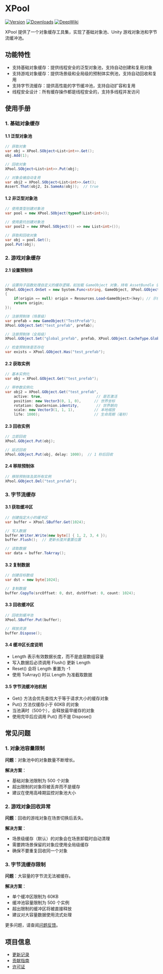 # XPool

[![Version](https://img.shields.io/npm/v/org.eframework.u3d.util)](https://www.npmjs.com/package/org.eframework.u3d.util)
[![Downloads](https://img.shields.io/npm/dm/org.eframework.u3d.util)](https://www.npmjs.com/package/org.eframework.u3d.util)
[![DeepWiki](https://img.shields.io/badge/DeepWiki-Explore-blue)](https://deepwiki.com/eframework-org/U3D.UTIL)

XPool 提供了一个对象缓存工具集，实现了基础对象池、Unity 游戏对象池和字节流缓冲池。

## 功能特性

- 支持基础对象缓存：提供线程安全的泛型对象池，支持自动创建和复用对象
- 支持游戏对象缓存：提供场景级和全局级的预制体实例池，支持自动回收和复用
- 支持字节流缓存：提供高性能的字节缓冲池，支持自动扩容和复用
- 线程安全设计：所有缓存操作都是线程安全的，支持多线程并发访问

## 使用手册

### 1. 基础对象缓存

#### 1.1 泛型对象池
```csharp
// 获取对象
var obj = XPool.SObject<List<int>>.Get();
obj.Add(1);

// 回收对象
XPool.SObject<List<int>>.Put(obj);

// 对象会被自动复用
var obj2 = XPool.SObject<List<int>>.Get();
Assert.That(obj2, Is.SameAs(obj));  // true
```

#### 1.2 非泛型对象池
```csharp
// 使用类型创建对象池
var pool = new XPool.SObject(typeof(List<int>));

// 使用委托创建对象池
var pool2 = new XPool.SObject(() => new List<int>());

// 获取和回收对象
var obj = pool.Get();
pool.Put(obj);
```

### 2. 游戏对象缓存

#### 2.1 设置预制体
```csharp

// 设置钩子函数处理自定义的缓存逻辑，如加载 GameObject 对象，持有 AssetBundle 引用等
XPool.GObject.OnSet = new System.Func<string, GameObject, XPool.GObject.CacheType, GameObject>((key, origin, cache) =>
{
    if(origin == null) origin = Resources.Load<GameObject>(key); // 示例：若 origin 不存在，则使用 key 加载
    return origin;
});

// 注册预制体（场景级）
var prefab = new GameObject("TestPrefab");
XPool.GObject.Set("test_prefab", prefab);

// 注册预制体（全局级）
XPool.GObject.Set("global_prefab", prefab, XPool.GObject.CacheType.Global);

// 检查预制体是否存在
var exists = XPool.GObject.Has("test_prefab");
```

#### 2.2 获取实例
```csharp
// 基本实例化
var obj = XPool.GObject.Get("test_prefab");

// 带参数实例化
var obj2 = XPool.GObject.Get("test_prefab", 
    active: true,                         // 是否激活
    position: new Vector3(0, 1, 0),      // 世界坐标
    rotation: Quaternion.identity,        // 世界朝向
    scale: new Vector3(1, 1, 1),         // 本地缩放
    life: 1000);                         // 生命周期（毫秒）
```

#### 2.3 回收实例
```csharp
// 立即回收
XPool.GObject.Put(obj);

// 延迟回收
XPool.GObject.Put(obj, delay: 1000);  // 1 秒后回收
```

#### 2.4 移除预制体
```csharp
// 移除预制体及其所有实例
XPool.GObject.Del("test_prefab");
```

### 3. 字节流缓存

#### 3.1 获取缓冲区
```csharp
// 创建指定大小的缓冲区
var buffer = XPool.SBuffer.Get(1024);

// 写入数据
buffer.Writer.Write(new byte[] { 1, 2, 3, 4 });
buffer.Flush();  // 更新长度并重置位置

// 读取数据
var data = buffer.ToArray();
```

#### 3.2 复制数据
```csharp
// 创建目标数组
var dst = new byte[1024];

// 复制数据
buffer.CopyTo(srcOffset: 0, dst, dstOffset: 0, count: 1024);
```

#### 3.3 回收缓冲区
```csharp
// 回收到缓冲池
XPool.SBuffer.Put(buffer);

// 释放资源
buffer.Dispose();
```

#### 3.4 缓冲区长度说明
- Length 表示有效数据长度，而不是底层数组容量
- 写入数据后必须调用 Flush() 更新 Length
- Reset() 会将 Length 重置为 -1
- 使用 ToArray() 时以 Length 为准截取数据

#### 3.5 字节流缓冲池机制
- Get() 方法会优先查找大于等于请求大小的缓存对象
- Put() 方法仅缓存小于 60KB 的对象
- 当池满时（500个），会释放最早缓存的对象
- 使用完毕后应调用 Put() 而不是 Dispose()

## 常见问题

### 1. 对象池容量限制
**问题**：对象池中的对象数量不断增长。

**解决方案**：
- 基础对象池限制为 500 个对象
- 超出限制的对象将被丢弃而不是缓存
- 建议在使用高峰期监控对象池大小

### 2. 游戏对象回收异常
**问题**：回收的游戏对象在场景切换后丢失。

**解决方案**：
- 场景级缓存（默认）的对象会在场景卸载时自动清理
- 需要跨场景保留的对象应使用全局级缓存
- 确保不要重复回收同一个对象

### 3. 字节流缓存限制
**问题**：大容量的字节流无法被缓存。

**解决方案**：
- 单个缓冲区限制为 60KB
- 缓冲池容量限制为 500 个实例
- 超出限制的缓冲区将被直接释放
- 建议对大容量数据使用流式处理

更多问题，请查阅[问题反馈](../CONTRIBUTING.md#问题反馈)。

## 项目信息

- [更新记录](../CHANGELOG.md)
- [贡献指南](../CONTRIBUTING.md)
- [许可证](../LICENSE.md) 